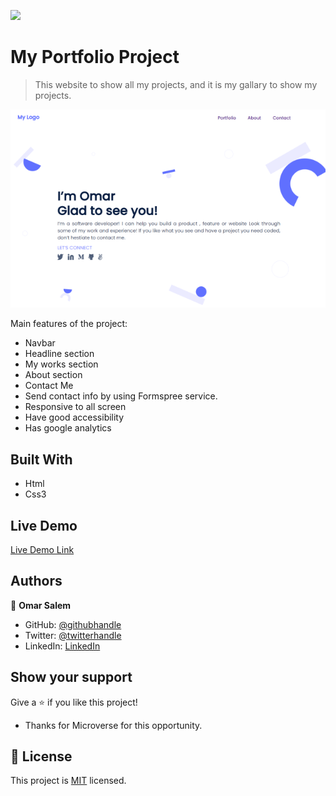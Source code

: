 ![](https://img.shields.io/badge/Microverse-blueviolet)

# My Portfolio Project

> This website to show all my projects, and it is my gallary to show my projects.

![screenshot](./assests/main-screen.png)

Main features of the project:

- Navbar
- Headline section
- My works section
- About section
- Contact Me
- Send contact info by using Formspree service.
- Responsive to all screen
- Have good accessibility
- Has google analytics

## Built With

- Html
- Css3

## Live Demo

[Live Demo Link](https://omarsalem7.github.io/Portfolio/)

## Authors

👤 **Omar Salem**

- GitHub: [@githubhandle](https://github.com/omarsalem7)
- Twitter: [@twitterhandle](https://twitter.com/Omar80491499)
- LinkedIn: [LinkedIn](https://www.linkedin.com/in/omar-salem-a6945b177/)

## Show your support

Give a ⭐️ if you like this project!

- Thanks for Microverse for this opportunity.

## 📝 License

This project is [MIT](./MIT.md) licensed.
